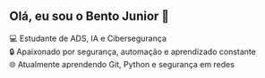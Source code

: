 ## Olá, eu sou o Bento Junior 👋

💻 Estudante de ADS, IA e Cibersegurança  
🔒 Apaixonado por segurança, automação e aprendizado constante  
🌐 Atualmente aprendendo Git, Python e segurança em redes

